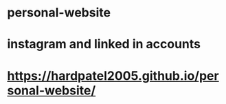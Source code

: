 # personal-website
# instagram and linked in accounts
# https://hardpatel2005.github.io/personal-website/
